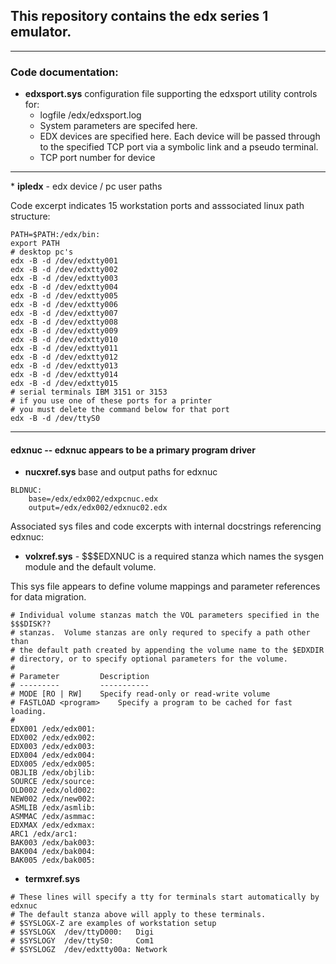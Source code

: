 
## This repository contains the edx series 1 emulator.

<hr>

### Code documentation:

* <b>edxsport.sys</b> configuration file supporting the edxsport utility controls for:
  * logfile /edx/edxsport.log
  * System parameters are specifed here.
  * EDX devices are specified here.  Each device will be passed through to the specified TCP port via a symbolic link and a pseudo terminal.
  * TCP port number for device

<hr>
* <b>ipledx</b> - edx device / pc user paths

Code excerpt indicates 15 workstation ports and asssociated linux path structure:

```console
PATH=$PATH:/edx/bin:
export PATH
# desktop pc's
edx -B -d /dev/edxtty001
edx -B -d /dev/edxtty002
edx -B -d /dev/edxtty003
edx -B -d /dev/edxtty004
edx -B -d /dev/edxtty005
edx -B -d /dev/edxtty006
edx -B -d /dev/edxtty007
edx -B -d /dev/edxtty008
edx -B -d /dev/edxtty009
edx -B -d /dev/edxtty010
edx -B -d /dev/edxtty011
edx -B -d /dev/edxtty012
edx -B -d /dev/edxtty013
edx -B -d /dev/edxtty014
edx -B -d /dev/edxtty015
# serial terminals IBM 3151 or 3153
# if you use one of these ports for a printer
# you must delete the command below for that port
edx -B -d /dev/ttyS0
```

<hr>

#### edxnuc -- edxnuc appears to be a primary program driver

* <b> nucxref.sys </b> base and output paths for edxnuc 

```console
BLDNUC:
	base=/edx/edx002/edxpcnuc.edx
	output=/edx/edx002/edxnuc02.edx
```


Associated sys files and code excerpts with internal docstrings referencing edxnuc:

* <b>volxref.sys</b> - $$$EDXNUC is a required stanza which names the sysgen module and the default volume.

This sys file appears to define volume mappings and parameter references for data migration.

```console
# Individual volume stanzas match the VOL parameters specified in the $$$DISK??
# stanzas.  Volume stanzas are only requred to specify a path other than
# the default path created by appending the volume name to the $EDXDIR
# directory, or to specify optional parameters for the volume.  
#
# Parameter   		Description
# ---------   		-----------
# MODE [RO | RW]	Specify read-only or read-write volume
# FASTLOAD <program>	Specify a program to be cached for fast loading.
#
EDX001 /edx/edx001:
EDX002 /edx/edx002:
EDX003 /edx/edx003:
EDX004 /edx/edx004:
EDX005 /edx/edx005:
OBJLIB /edx/objlib:
SOURCE /edx/source:
OLD002 /edx/old002:
NEW002 /edx/new002:
ASMLIB /edx/asmlib:
ASMMAC /edx/asmmac:
EDXMAX /edx/edxmax:
ARC1 /edx/arc1:
BAK003 /edx/bak003:
BAK004 /edx/bak004:
BAK005 /edx/bak005:
```


* <b> termxref.sys </b>

```console
# These lines will specify a tty for terminals start automatically by edxnuc
# The default stanza above will apply to these terminals.
# $SYSLOGX-Z are examples of workstation setup 
# $SYSLOGX  /dev/ttyD000:   Digi
# $SYSLOGY  /dev/ttyS0:     Com1
# $SYSLOGZ  /dev/edxtty00a: Network
```


